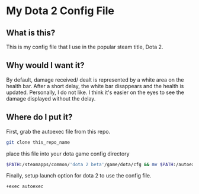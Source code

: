 # My Dota 2 Config File

## What is this?
This is my config file that I use in the popular steam title, Dota 2.

## Why would I want it?
By default, damage received/ dealt is represented by a white area on the health bar. After a short delay, the white bar disappears and the health is updated.
Personally, I do not like. I think it's easier on the eyes to see the damage displayed without the delay.  
## Where do I put it?
First, grab the autoexec file from this repo.
```bash
git clone this_repo_name
```

place this file into your dota game config directory
```bash
$PATH:/steamapps/common/'dota 2 beta'/game/dota/cfg && mv $PATH:/autoexec.cfg $PATH:/steamapps/common/'dota 2 beta'/game/dota/cfg  
```

Finally, setup launch option for dota 2 to use the config file.
```
+exec autoexec
```
